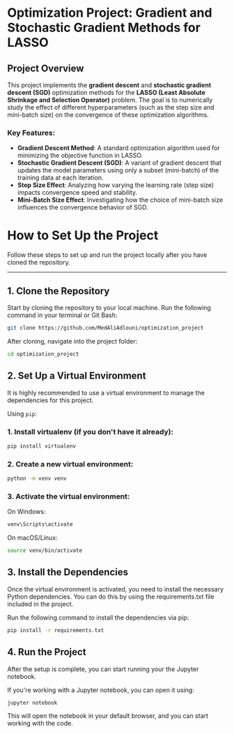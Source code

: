 # **Optimization Project: Gradient and Stochastic Gradient Methods for LASSO**

## **Project Overview**

This project implements the **gradient descent** and **stochastic gradient descent (SGD)** optimization methods for the **LASSO (Least Absolute Shrinkage and Selection Operator)** problem. The goal is to numerically study the effect of different hyperparameters (such as the step size and mini-batch size) on the convergence of these optimization algorithms.

### **Key Features:**
- **Gradient Descent Method**: A standard optimization algorithm used for minimizing the objective function in LASSO.
- **Stochastic Gradient Descent (SGD)**: A variant of gradient descent that updates the model parameters using only a subset (mini-batch) of the training data at each iteration.
- **Step Size Effect**: Analyzing how varying the learning rate (step size) impacts convergence speed and stability.
- **Mini-Batch Size Effect**: Investigating how the choice of mini-batch size influences the convergence behavior of SGD.


# How to Set Up the Project

Follow these steps to set up and run the project locally after you have cloned the repository.

---

## 1. Clone the Repository

Start by cloning the repository to your local machine. Run the following command in your terminal or Git Bash:

```bash
git clone https://github.com/MedAliAdlouni/optimization_project

```
After cloning, navigate into the project folder:

```bash
cd optimization_project
```

## 2. Set Up a Virtual Environment

It is highly recommended to use a virtual environment to manage the dependencies for this project.

Using `pip`:
### 1. Install virtualenv (if you don't have it already):

```bash
pip install virtualenv
```
### 2. Create a new virtual environment:

```bash
python -m venv venv
```

### 3. Activate the virtual environment:
On Windows:

```bash
venv\Scripts\activate
```

On macOS/Linux:

```bash
source venv/bin/activate
```

## 3. Install the Dependencies

Once the virtual environment is activated, you need to install the necessary Python dependencies. You can do this by using the requirements.txt file included in the project.

Run the following command to install the dependencies via pip:

```bash
pip install -r requirements.txt
```

## 4. Run the Project

After the setup is complete, you can start running your the Jupyter notebook.

If you're working with a Jupyter notebook, you can open it using:

```bash
jupyter notebook
```

This will open the notebook in your default browser, and you can start working with the code.

